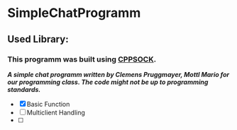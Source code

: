 # SimpleChatProgramm

## Used Library:
 ### This programm was built using [CPPSOCK](https://github.com/PrugClem/cppsock).

***A simple chat programm written by Clemens Pruggmayer, Mottl Mario for our programming class.
The code might not be up to programming standards.***

- [x] Basic Function
- [ ] Multiclient Handling
- [ ] 
